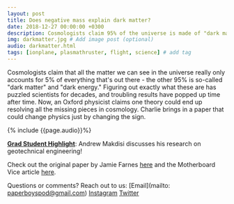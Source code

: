 ```yaml
---
layout: post
title: Does negative mass explain dark matter?
date: 2018-12-27 00:00:00 +0300
description: Cosmologists claim 95% of the universe is made of "dark matter"...but what is it exactly?... # Add post description (shows up as description on social media posts)
img: darkmatter.jpg # Add image post (optional)
audio: darkmatter.html
tags: [ionplane, plasmathruster, flight, science] # add tag
---
```


Cosmologists claim that all the matter we can see in the universe really only accounts for 5% of everything that's out there - the other 95% is so-called "dark matter" and "dark energy." Figuring out exactly what these are has puzzled scientists for decades, and troubling results have popped up time after time. Now, an Oxford physicist claims one theory could end up resolving all the missing pieces in cosmology. Charlie brings in a paper that could change physics just by changing the sign.

{% include {{page.audio}}%}

[**Grad Student Highlight**](http://paperboyspodcast.com/gradhighlight/): Andrew Makdisi discusses his research on geotechnical engineering!

Check out the original paper by Jamie Farnes [here](https://arxiv.org/abs/1712.07962) and the Motherboard Vice article [here](https://motherboard.vice.com/en_us/article/bjey9v/a-new-theory-unifies-dark-matter-and-dark-energy-as-a-dark-fluid-with-negative-mass). 

Questions or comments? Reach out to us: [Email](mailto: paperboyspod@gmail.com) [Instagram](https://www.instagram.com/paperboyspod/) [Twitter](https://twitter.com/PaperBoysPod)